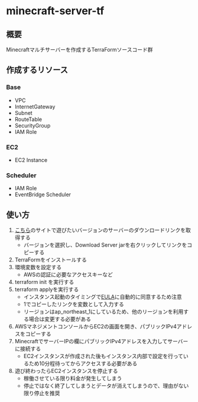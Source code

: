 # minecraft-server-tf
## 概要
Minecraftマルチサーバーを作成するTerraFormソースコード群

## 作成するリソース
### Base
- VPC
- InternetGateway
- Subnet
- RouteTable
- SecurityGroup
- IAM Role

### EC2
- EC2 Instance

### Scheduler
- IAM Role
- EventBridge Scheduler

## 使い方

1. [こちら](https://mcversions.net/)のサイトで遊びたいバージョンのサーバーのダウンロードリンクを取得する
    - バージョンを選択し、Download Server jarを右クリックしてリンクをコピーする
2. TerraFormをインストールする
3. 環境変数を設定する
    - AWSの認証に必要なアクセスキーなど
4. terraform init を実行する
5. terraform applyを実行する
    - インスタンス起動のタイミングで[EULA](https://www.minecraft.net/ja-jp/terms/r3)に自動的に同意するため注意
    - 1でコピーしたリンクを変数として入力する
    - リージョンはap_northeast_1にしているため、他のリージョンを利用する場合は変更する必要がある
6. AWSマネジメントコンソールからEC2の画面を開き、パブリックIPv4アドレスをコピーする
7. MinecraftでサーバーIPの欄にパブリックIPv4アドレスを入力してサーバーに接続する
    - EC2インスタンスが作成された後もインスタンス内部で設定を行っているため10分程待ってからアクセスする必要がある
8. 遊び終わったらEC2インスタンスを停止する
    - 稼働させている限り料金が発生してしまう
    - 停止ではなく終了してしまうとデータが消えてしまうので、理由がない限り停止を推奨